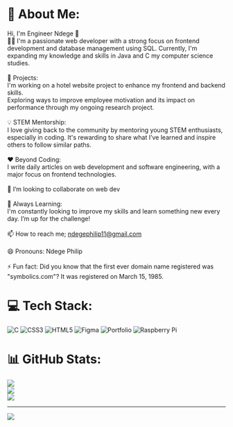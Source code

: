 # 💫 About Me:
Hi, I'm Engineer Ndege 👋<br>👨‍💻 I'm a passionate web developer with a strong focus on frontend development and database management using SQL. Currently, I'm expanding my knowledge and skills in Java and C my computer science studies.<br><br>🔧 Projects:<br>I'm working on a hotel website project to enhance my frontend and backend skills.<br>Exploring ways to improve employee motivation and its impact on performance through my ongoing research project.<br><br>💡 STEM Mentorship:<br>I love giving back to the community by mentoring young STEM enthusiasts, especially in coding. It's rewarding to share what I’ve learned and inspire others to follow similar paths.<br><br>❤️ Beyond Coding:<br>I write daily articles on web development and software engineering, with a major focus on frontend technologies.<br><br>💞️ I’m looking to collaborate on web dev<br><br>🌱 Always Learning:<br>I'm constantly looking to improve my skills and learn something new every day. I’m up for the challenge!<br><br>📫 How to reach me; ndegephilip11@gmail.com<br><br>😄 Pronouns: Ndege Philip<br><br>⚡ Fun fact: Did you know that the first ever domain name registered was "symbolics.com"? It was registered on March 15, 1985.


# 💻 Tech Stack:
![C](https://img.shields.io/badge/c-%2300599C.svg?style=flat-square&logo=c&logoColor=white) ![CSS3](https://img.shields.io/badge/css3-%231572B6.svg?style=flat-square&logo=css3&logoColor=white) ![HTML5](https://img.shields.io/badge/html5-%23E34F26.svg?style=flat-square&logo=html5&logoColor=white) ![Figma](https://img.shields.io/badge/figma-%23F24E1E.svg?style=flat-square&logo=figma&logoColor=white) ![Portfolio](https://img.shields.io/badge/Portfolio-%23000000.svg?style=flat-square&logo=firefox&logoColor=#FF7139) ![Raspberry Pi](https://img.shields.io/badge/-RaspberryPi-C51A4A?style=flat-square&logo=Raspberry-Pi)
# 📊 GitHub Stats:
![](https://github-readme-stats.vercel.app/api?username=Ndege-stack&theme=vue-dark&hide_border=true&include_all_commits=false&count_private=true)<br/>
![](https://github-readme-streak-stats.herokuapp.com/?user=Ndege-stack&theme=vue-dark&hide_border=true)<br/>
![](https://github-readme-stats.vercel.app/api/top-langs/?username=Ndege-stack&theme=vue-dark&hide_border=true&include_all_commits=false&count_private=true&layout=compact)

---
[![](https://visitcount.itsvg.in/api?id=Ndege-stack&icon=8&color=0)](https://visitcount.itsvg.in)

<!-- Proudly created with GPRM ( https://gprm.itsvg.in ) -->
